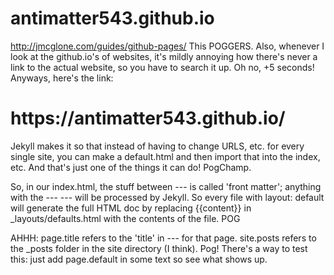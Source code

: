 # antimatter543.github.io
 http://jmcglone.com/guides/github-pages/ This POGGERS.
 Also, whenever I look at the github.io's of websites, it's mildly annoying how there's never a link to the actual website, so you have to search it up. Oh no, +5 seconds! Anyways, here's the link:

 <h1> https://antimatter543.github.io/ </h1>
 
 Jekyll makes it so that instead of having to change URLS, etc. for every single site, you can make a default.html and then import that into the index, etc. And that's just one of the things it can do! PogChamp.


 So, in our index.html, the stuff between --- is called 'front matter'; anything with the --- --- will be processed by Jekyll.
 So every file with layout: default will generate the full HTML doc by replacing {{content}} in _layouts/defaults.html with the contents of the file. POG

 AHHH:
 page.title refers to the 'title' in --- for that page.
 site.posts refers to the _posts folder in the site directory (I think). Pog!
 There's a way  to test this:
 just add page.default in some text so see what shows up.